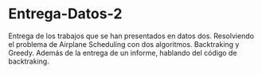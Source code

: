 # Entrega-Datos-2
Entrega de los trabajos que se han presentados en datos dos. Resolviendo el problema de Airplane Scheduling con dos algoritmos. Backtraking y Greedy. Además de la entrega de un informe, hablando del código de backtraking.
